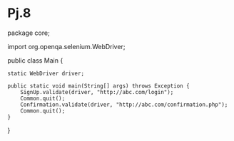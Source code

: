 # Pj.8

package core;

import org.openqa.selenium.WebDriver;

public class Main {

	static WebDriver driver;

	public static void main(String[] args) throws Exception {
		SignUp.validate(driver, "http://abc.com/login");
		Common.quit();
		Confirmation.validate(driver, "http://abc.com/confirmation.php");
		Common.quit();
	}
}
